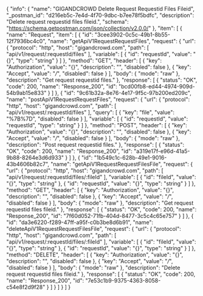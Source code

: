 {
  "info": {
    "name": "GIGANDCROWD Delete Request Requestid Files Fileid",
    "_postman_id": "d216eb5c-7e4d-4f70-9dbc-b7ee78f5bdfc",
    "description": "Delete request requestid files fileid.",
    "schema": "https://schema.getpostman.com/json/collection/v2.0.0/"
  },
  "item": [
    {
      "name": "Request",
      "item": [
        {
          "id": "3cee3902-0c5c-49b1-8b55-12f7936bc4c0",
          "name": "getApiV1RequestRequestFiles",
          "request": {
            "url": {
              "protocol": "http",
              "host": "gigandcrowd.com",
              "path": [
                "api/v1/request/:requestId/files"
              ],
              "variable": [
                {
                  "id": "requestId",
                  "value": "{}",
                  "type": "string"
                }
              ]
            },
            "method": "GET",
            "header": [
              {
                "key": "Authorization",
                "value": "{}",
                "description": "",
                "disabled": false
              },
              {
                "key": "Accept",
                "value": "*/*",
                "disabled": false
              }
            ],
            "body": {
              "mode": "raw"
            },
            "description": "Get request requestid files."
          },
          "response": [
            {
              "status": "OK",
              "code": 200,
              "name": "Response_200",
              "id": "bcd00fb8-ed44-4974-909d-54b9ab15e833"
            }
          ]
        },
        {
          "id": "9c61b32a-8e76-4e17-9f5c-97b200ed209c",
          "name": "postApiV1RequestRequestFiles",
          "request": {
            "url": {
              "protocol": "http",
              "host": "gigandcrowd.com",
              "path": [
                "api/v1/request/:requestId/files"
              ],
              "query": [
                {
                  "key": "file",
                  "value": "%7B%7D",
                  "disabled": false
                }
              ],
              "variable": [
                {
                  "id": "requestId",
                  "value": "requestId",
                  "type": "string"
                }
              ]
            },
            "method": "POST",
            "header": [
              {
                "key": "Authorization",
                "value": "{}",
                "description": "",
                "disabled": false
              },
              {
                "key": "Accept",
                "value": "*/*",
                "disabled": false
              }
            ],
            "body": {
              "mode": "raw"
            },
            "description": "Post request requestid files."
          },
          "response": [
            {
              "status": "OK",
              "code": 200,
              "name": "Response_200",
              "id": "a319e17f-e96d-41a5-9b88-8264e3d6d933"
            }
          ]
        },
        {
          "id": "1b549c1c-628b-49e1-9016-43b4606b82c7",
          "name": "getApiV1RequestRequestFilesFile",
          "request": {
            "url": {
              "protocol": "http",
              "host": "gigandcrowd.com",
              "path": [
                "api/v1/request/:requestId/files/:fileId"
              ],
              "variable": [
                {
                  "id": "fileId",
                  "value": "{}",
                  "type": "string"
                },
                {
                  "id": "requestId",
                  "value": "{}",
                  "type": "string"
                }
              ]
            },
            "method": "GET",
            "header": [
              {
                "key": "Authorization",
                "value": "{}",
                "description": "",
                "disabled": false
              },
              {
                "key": "Accept",
                "value": "*/*",
                "disabled": false
              }
            ],
            "body": {
              "mode": "raw"
            },
            "description": "Get request requestid files fileid."
          },
          "response": [
            {
              "status": "OK",
              "code": 200,
              "name": "Response_200",
              "id": "7f60d052-71fb-404d-8477-3c5c4c65e757"
            }
          ]
        },
        {
          "id": "da3e6220-f289-47ff-a95f-c0b3be8d6b91",
          "name": "deleteApiV1RequestRequestFilesFile",
          "request": {
            "url": {
              "protocol": "http",
              "host": "gigandcrowd.com",
              "path": [
                "api/v1/request/:requestId/files/:fileId"
              ],
              "variable": [
                {
                  "id": "fileId",
                  "value": "{}",
                  "type": "string"
                },
                {
                  "id": "requestId",
                  "value": "{}",
                  "type": "string"
                }
              ]
            },
            "method": "DELETE",
            "header": [
              {
                "key": "Authorization",
                "value": "{}",
                "description": "",
                "disabled": false
              },
              {
                "key": "Accept",
                "value": "*/*",
                "disabled": false
              }
            ],
            "body": {
              "mode": "raw"
            },
            "description": "Delete request requestid files fileid."
          },
          "response": [
            {
              "status": "OK",
              "code": 200,
              "name": "Response_200",
              "id": "7e53c1b9-9375-4363-8058-c54e8f2d9f28"
            }
          ]
        }
      ]
    }
  ]
}
